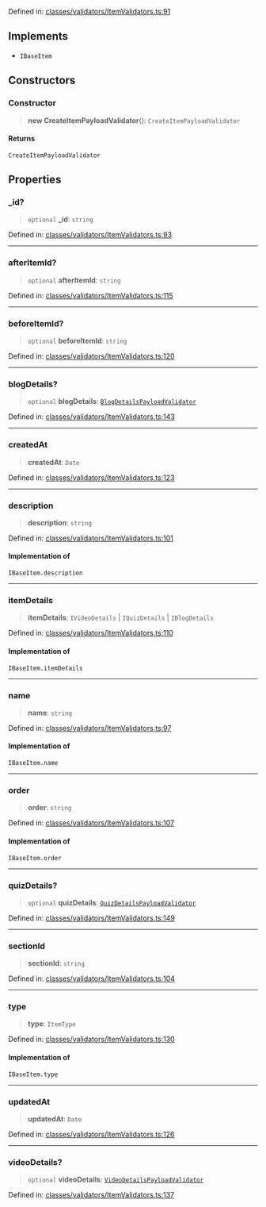 Defined in: [classes/validators/ItemValidators.ts:91](https://github.com/continuousactivelearning/cal/blob/e8382d8ddbcc1815082ca613a620a97f6d2451f9/backend/src/modules/courses/classes/validators/ItemValidators.ts#L91)

## Implements

- `IBaseItem`

## Constructors

### Constructor

> **new CreateItemPayloadValidator**(): `CreateItemPayloadValidator`

#### Returns

`CreateItemPayloadValidator`

## Properties

### \_id?

> `optional` **\_id**: `string`

Defined in: [classes/validators/ItemValidators.ts:93](https://github.com/continuousactivelearning/cal/blob/e8382d8ddbcc1815082ca613a620a97f6d2451f9/backend/src/modules/courses/classes/validators/ItemValidators.ts#L93)

***

### afterItemId?

> `optional` **afterItemId**: `string`

Defined in: [classes/validators/ItemValidators.ts:115](https://github.com/continuousactivelearning/cal/blob/e8382d8ddbcc1815082ca613a620a97f6d2451f9/backend/src/modules/courses/classes/validators/ItemValidators.ts#L115)

***

### beforeItemId?

> `optional` **beforeItemId**: `string`

Defined in: [classes/validators/ItemValidators.ts:120](https://github.com/continuousactivelearning/cal/blob/e8382d8ddbcc1815082ca613a620a97f6d2451f9/backend/src/modules/courses/classes/validators/ItemValidators.ts#L120)

***

### blogDetails?

> `optional` **blogDetails**: [`BlogDetailsPayloadValidator`](BlogDetailsPayloadValidator.md)

Defined in: [classes/validators/ItemValidators.ts:143](https://github.com/continuousactivelearning/cal/blob/e8382d8ddbcc1815082ca613a620a97f6d2451f9/backend/src/modules/courses/classes/validators/ItemValidators.ts#L143)

***

### createdAt

> **createdAt**: `Date`

Defined in: [classes/validators/ItemValidators.ts:123](https://github.com/continuousactivelearning/cal/blob/e8382d8ddbcc1815082ca613a620a97f6d2451f9/backend/src/modules/courses/classes/validators/ItemValidators.ts#L123)

***

### description

> **description**: `string`

Defined in: [classes/validators/ItemValidators.ts:101](https://github.com/continuousactivelearning/cal/blob/e8382d8ddbcc1815082ca613a620a97f6d2451f9/backend/src/modules/courses/classes/validators/ItemValidators.ts#L101)

#### Implementation of

`IBaseItem.description`

***

### itemDetails

> **itemDetails**: `IVideoDetails` \| `IQuizDetails` \| `IBlogDetails`

Defined in: [classes/validators/ItemValidators.ts:110](https://github.com/continuousactivelearning/cal/blob/e8382d8ddbcc1815082ca613a620a97f6d2451f9/backend/src/modules/courses/classes/validators/ItemValidators.ts#L110)

#### Implementation of

`IBaseItem.itemDetails`

***

### name

> **name**: `string`

Defined in: [classes/validators/ItemValidators.ts:97](https://github.com/continuousactivelearning/cal/blob/e8382d8ddbcc1815082ca613a620a97f6d2451f9/backend/src/modules/courses/classes/validators/ItemValidators.ts#L97)

#### Implementation of

`IBaseItem.name`

***

### order

> **order**: `string`

Defined in: [classes/validators/ItemValidators.ts:107](https://github.com/continuousactivelearning/cal/blob/e8382d8ddbcc1815082ca613a620a97f6d2451f9/backend/src/modules/courses/classes/validators/ItemValidators.ts#L107)

#### Implementation of

`IBaseItem.order`

***

### quizDetails?

> `optional` **quizDetails**: [`QuizDetailsPayloadValidator`](QuizDetailsPayloadValidator.md)

Defined in: [classes/validators/ItemValidators.ts:149](https://github.com/continuousactivelearning/cal/blob/e8382d8ddbcc1815082ca613a620a97f6d2451f9/backend/src/modules/courses/classes/validators/ItemValidators.ts#L149)

***

### sectionId

> **sectionId**: `string`

Defined in: [classes/validators/ItemValidators.ts:104](https://github.com/continuousactivelearning/cal/blob/e8382d8ddbcc1815082ca613a620a97f6d2451f9/backend/src/modules/courses/classes/validators/ItemValidators.ts#L104)

***

### type

> **type**: `ItemType`

Defined in: [classes/validators/ItemValidators.ts:130](https://github.com/continuousactivelearning/cal/blob/e8382d8ddbcc1815082ca613a620a97f6d2451f9/backend/src/modules/courses/classes/validators/ItemValidators.ts#L130)

#### Implementation of

`IBaseItem.type`

***

### updatedAt

> **updatedAt**: `Date`

Defined in: [classes/validators/ItemValidators.ts:126](https://github.com/continuousactivelearning/cal/blob/e8382d8ddbcc1815082ca613a620a97f6d2451f9/backend/src/modules/courses/classes/validators/ItemValidators.ts#L126)

***

### videoDetails?

> `optional` **videoDetails**: [`VideoDetailsPayloadValidator`](VideoDetailsPayloadValidator.md)

Defined in: [classes/validators/ItemValidators.ts:137](https://github.com/continuousactivelearning/cal/blob/e8382d8ddbcc1815082ca613a620a97f6d2451f9/backend/src/modules/courses/classes/validators/ItemValidators.ts#L137)
